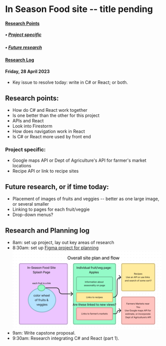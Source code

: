 # In Season Food site -- title pending

#### [Research Points](#research-points)
##### • [Project specific](#project-specific)
##### • [Future research](#future-research-or-if-time-today)
#### [Research Log](#research-and-planning-log)

#### Friday, 28 April 2023
* Key issue to resolve today: write in C# or React; or both. 

## Research points:
* How do C# and React work together
* Is one better than the other for this project
* APIs and React
* Look into Firestorm
* How does navigation work in React
* Is C# or React more used by front end

### Project specific:
* Google maps API or Dept of Agriculture's API for farmer's market locations
* Recipe API or link to recipe sites

## Future research, or if time today: 
* Placement of images of fruits and veggies -- better as one large image, or several smaller
* Linking to pages for each fruit/veggie
* Drop-down menus?

## Research and Planning log
* 8am: set up project, lay out key areas of research
* 8:30am: set up [Figma project for planning](https://www.figma.com/file/ZEGbWcXC5QjQC8gzE0UkQT/In-Season-Food-Capstone?node-id=0%3A1&t=v0GHrqAo6qvnaWos-1)
![capstone plan](food-site-plan.png)
* 9am: Write capstone proposal.
* 9:30am: Research integrating C# and React (part 1).
